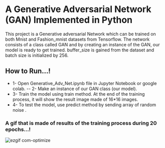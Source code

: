 # A Generative Adversarial Network (GAN) Implemented in Python
This project is a Generative adversarial Network which can be trained on both Mnist and Fashion_mnist datasets from Tensorflow.
The network consists of a class called GAN and by creating an instance of the GAN, our model is ready to get trained.
buffer_size is gained from the dataset and batch size is initialized by 256.


## How to Run...!
- 1- Open Generative_Adv_Net.ipynb file in Jupyter Notebook or google colab.
-- 2- Make an instance of our GAN class (our model).
- 3- Train the model using train method. At the end of the training process, it will show the result image made of 16*16 images.
- 4- To test the model, use predict method by sending array of random noise .

### A gif that is made of results of the training process during 20 epochs...!
![ezgif com-optimize](https://user-images.githubusercontent.com/112881732/229309875-127e6b01-1d55-42a8-8760-531f43f1b6d2.gif)


